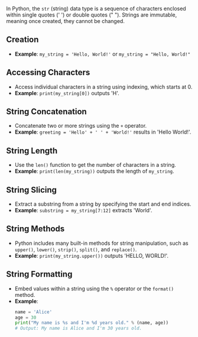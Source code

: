 In Python, the `str` (string) data type is a sequence of characters enclosed within single quotes (' ') or double quotes (" "). Strings are immutable, meaning once created, they cannot be changed.

## Creation
- **Example**: `my_string = 'Hello, World!'` or `my_string = "Hello, World!"`

## Accessing Characters
- Access individual characters in a string using indexing, which starts at 0.
- **Example**: `print(my_string[0])` outputs 'H'.

## String Concatenation
- Concatenate two or more strings using the `+` operator.
- **Example**: `greeting = 'Hello' + ' ' + 'World!'` results in 'Hello World!'.

## String Length
- Use the `len()` function to get the number of characters in a string.
- **Example**: `print(len(my_string))` outputs the length of `my_string`.

## String Slicing
- Extract a substring from a string by specifying the start and end indices.
- **Example**: `substring = my_string[7:12]` extracts 'World'.

## String Methods
- Python includes many built-in methods for string manipulation, such as `upper()`, `lower()`, `strip()`, `split()`, and `replace()`.
- **Example**: `print(my_string.upper())` outputs 'HELLO, WORLD!'.

## String Formatting
- Embed values within a string using the `%` operator or the `format()` method.
- **Example**:
  ```python
  name = 'Alice'
  age = 30
  print("My name is %s and I'm %d years old." % (name, age))
  # Output: My name is Alice and I'm 30 years old.
